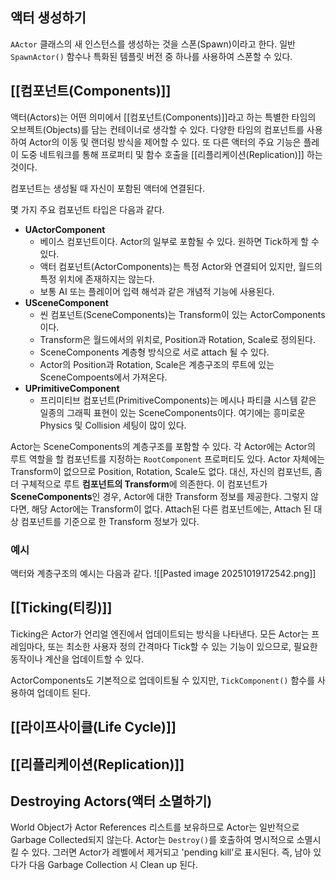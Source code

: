 ## 액터 생성하기

`AActor` 클래스의 새 인스턴스를 생성하는 것을 스폰(Spawn)이라고 한다. 일반 `SpawnActor()` 함수나 특화된 템플릿 버전 중 하나를 사용하여 스폰할 수 있다.

## [[컴포넌트(Components)]]

액터(Actors)는 어떤 의미에서 [[컴포넌트(Components)]]라고 하는 특별한 타임의 오브젝트(Objects)를 담는 컨테이너로 생각할 수 있다. 다양한 타임의 컴포넌트를 사용하여 Actor의 이동 및 랜더링 방식을 제어할 수 있다. 또 다른 액터의 주요 기능은 플레이 도중 네트워크를 통해 프로퍼티 및 함수 호출을 [[리플리케이션(Replication)]] 하는 것이다.

컴포넌트는 생성될 때 자신이 포함된 액터에 연결된다.

몇 가지 주요 컴포넌트 타입은 다음과 같다.
- **UActorComponent**
	- 베이스 컴포넌트이다. Actor의 일부로 포함될 수 있다. 원하면 Tick하게 할 수 있다.
	- 액터 컴포넌트(ActorComponents)는 특정 Actor와 연결되어 있지만, 월드의 특정 위치에 존재하지는 않는다.
	- 보통 AI 또는 플레이어 입력 해석과 같은 개념적 기능에 사용된다.
- **USceneComponent**
	- 씬 컴포넌트(SceneComponents)는 Transform이 있는 ActorComponents이다.
	-  Transform은 월드에서의 위치로, Position과 Rotation, Scale로 정의된다.
	-  SceneComponents 계층형 방식으로 서로 attach 될 수 있다.
	-  Actor의 Position과 Rotation, Scale은 계층구조의 루트에 있는 SceneCompoents에서 가져온다.
- **UPrimitiveComponent**
	- 프리미티브 컴포넌트(PrimitiveComponents)는 메시나 파티클 시스템 같은 일종의 그래픽 표현이 있는 SceneComponents이다. 여기에는 흥미로운 Physics 및 Collision 세팅이 많이 있다.

Actor는 SceneComponents의 계층구조를 포함할 수 있다. 각 Actor에는 Actor의 루트 역할을 할 컴포넌트를 지정하는 `RootComponent` 프로퍼티도 있다.
Actor 자체에는 Transform이 없으므로 Position, Rotation, Scale도 없다. 대신, 자신의 컴포넌트, 좀 더 구체적으로 루트 **컴포넌트의 Transform**에 의존한다. 이 컴포넌트가 **SceneComponents**인 경우, Actor에 대한 Transform 정보를 제공한다. 그렇지 않다면, 해당 Actor에는 Transform이 없다.
Attach된 다른 컴포넌트에는, Attach 된 대상 컴포넌트를 기준으로 한 Transform 정보가 있다.

### 예시
액터와 계층구조의 예시는 다음과 같다.
![[Pasted image 20251019172542.png]]

## [[Ticking(티킹)]]

Ticking은 Actor가 언리얼 엔진에서 업데이트되는 방식을 나타낸다.
모든 Actor는 프레임마다, 또는 최소한 사용자 정의 간격마다 Tick할 수 있는 기능이 있으므로, 필요한 동작이나 계산을 업데이트할 수 있다.

ActorComponents도 기본적으로 업데이트될 수 있지만, `TickComponent()` 함수를 사용하여 업데이트 된다.


## [[라이프사이클(Life Cycle)]]


## [[리플리케이션(Replication)]]


## Destroying Actors(액터 소멸하기)

World Object가 Actor References 리스트를 보유하므로 Actor는 일반적으로 Garbage Collected되지 않는다.
Actor는 `Destroy()`를 호출하여 명시적으로 소멸시킬 수 있다. 그러면 Actor가 레벨에서 제거되고 'pending kill'로 표시된다. 즉, 남아 있다가 다음 Garbage Collection 시 Clean up 된다.